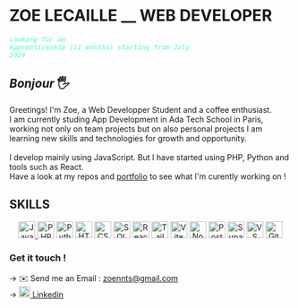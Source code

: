 # ZOE LECAILLE __ WEB DEVELOPER
<code style="color : aquamarine"><strong><em>Looking for an Apprenticeship (12 months) starting from July 2024</em></strong></code><br>

## <em>Bonjour</em> 🖐️
Greetings! I'm Zoe, a Web Developper Student and a coffee enthusiast.<br>
I am currently studing App Development in Ada Tech School in Paris, working not only on team projects but on also personal projects I am learning new skills and technologies for growth and opportunity.
<br>
<br>
I develop mainly using JavaScript. But I have started using PHP, Python and tools such as React. 
<br>
Have a look at my repos and <a href='https://zoeleca.github.io/' target="_blank" rel="noopener noreferrer">portfolio</a> to see what I'm curently working on !
<br>

## SKILLS
<p align="center">
                        <a href="https://developer.mozilla.org/en-US/docs/Web/JavaScript" target="_blank" rel="noreferrer">
                            <img src="https://raw.githubusercontent.com/danielcranney/readme-generator/main/public/icons/skills/javascript-colored.svg"
                                alt="JavaScript" id="img-skills" width="30" height="30"/>
                        </a>
                        <a href="https://www.php.net/" target="_blank" rel="noreferrer">
                            <img src="https://raw.githubusercontent.com/danielcranney/readme-generator/main/public/icons/skills/php-colored.svg"
                                alt="PHP" id="img-skills" width="30" height="30"/></a>
                        <a href="https://www.python.org/" target="_blank" rel="noreferrer">
                            <img src="https://upload.wikimedia.org/wikipedia/commons/thumb/c/c3/Python-logo-notext.svg/800px-Python-logo-notext.svg.png"
                                alt="Python" id="img-skills" width="30" height="30"/></a>
                        <a href="https://developer.mozilla.org/en-US/docs/Glossary/HTML5" target="_blank" rel="noreferrer">
                            <img src="https://raw.githubusercontent.com/danielcranney/readme-generator/main/public/icons/skills/html5-colored.svg"
                                alt="HTML5" id="img-skills" width="30" height="30"/></a>
                        <a href="https://www.w3.org/TR/CSS/#css" target="_blank" rel="noreferrer">
                            <img src="https://raw.githubusercontent.com/danielcranney/readme-generator/main/public/icons/skills/css3-colored.svg"
                                alt="CSS3" id="img-skills" width="30" height="30"/></a>
                        <a href="https://sql.sh/" target="_blank" rel="noreferrer">
                            <img src="https://icons.veryicon.com/png/o/application/designer-icon/sql-5.png" alt="SQL"
                                id="img-skills" width="30" height="30"/></a>
                        <a href="https://reactjs.org/" target="_blank" rel="noreferrer">
                            <img src="https://raw.githubusercontent.com/danielcranney/readme-generator/main/public/icons/skills/react-colored.svg"
                                alt="React" id="img-skills" width="30" height="30"/></a>
                        <a href="https://tailwindcss.com/" target="_blank" rel="noreferrer">
                            <img src="https://cdn.icon-icons.com/icons2/2699/PNG/512/tailwindcss_logo_icon_167923.png"
                                alt="Tailwindcss" id="img-skills" width="30" height="30"/></a>
                        <a href="https://vitejs.dev/" target="_blank" rel="noreferrer">
                            <img src="https://raw.githubusercontent.com/danielcranney/readme-generator/main/public/icons/skills/vite-colored.svg"
                                alt="Vite" id="img-skills" width="30" height="30"/></a>
                        <a href="https://nodejs.org/en/" target="_blank" rel="noreferrer">
                            <img src="https://raw.githubusercontent.com/danielcranney/readme-generator/main/public/icons/skills/nodejs-colored.svg"
                                alt="NodeJS" id="img-skills" width="30" height="30"/></a>
                        <a href="https://www.postgresql.org/" target="_blank" rel="noreferrer">
                            <img src="https://upload.wikimedia.org/wikipedia/commons/2/29/Postgresql_elephant.svg" alt="Postgres"
                                id="img-skills" width="30" height="30"/></a>
                        <a href="https://supabase.com/" target="_blank" rel="noreferrer">
                            <img src="https://seeklogo.com/images/S/supabase-logo-DCC676FFE2-seeklogo.com.png"
                                alt="Supabase" id="img-skills" width="30" height="30"/></a>
                        <a href="https://code.visualstudio.com/" target="_blank" rel="noreferrer">
                            <img src="https://raw.githubusercontent.com/danielcranney/readme-generator/main/public/icons/skills/visualstudiocode.svg"
                                alt="VS Code" id="img-skills" width="30" height="30"/></a>
                        <a href="https://git-scm.com/" target="_blank" rel="noreferrer">
                            <img src="https://raw.githubusercontent.com/danielcranney/readme-generator/main/public/icons/skills/git-colored.svg"
                                alt="Git" id="img-skills" width="30" height="30"/></a>                 
</p>

### Get it touch !
→ ✉️ Send me an Email : <a href="mailto:zoennts@gmail.com" target="_blank" rel="noopener noreferrer">zoennts@gmail.com</a>
<br>
→ <a href="https://www.linkedin.com/in/zoe-lecaille/" target="_blank" rel="noopener noreferrer"><img src="https://upload.wikimedia.org/wikipedia/commons/thumb/c/ca/LinkedIn_logo_initials.png/900px-LinkedIn_logo_initials.png" width="20" height="20" alt="linkedin"/> 
 Linkedin</a>

